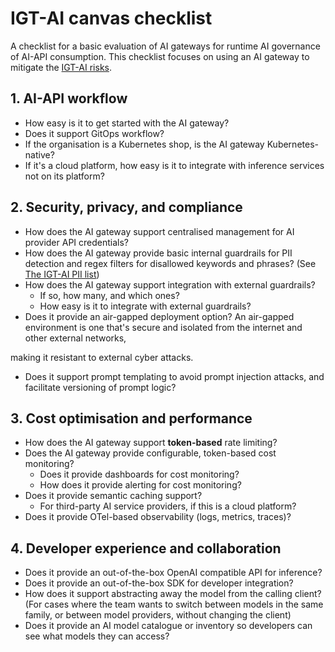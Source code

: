 # IGT-AI canvas checklist

A checklist for a basic evaluation of AI gateways for runtime AI governance of
AI-API consumption. This checklist focuses on using an AI gateway to mitigate
the [IGT-AI risks](risks.md).

## 1. AI-API workflow

- How easy is it to get started with the AI gateway?
- Does it support GitOps workflow?
- If the organisation is a Kubernetes shop, is the AI gateway
  Kubernetes-native?
- If it's a cloud platform, how easy is it to integrate
  with inference services not on its platform?

## 2. Security, privacy, and compliance

- How does the AI gateway support centralised management for AI provider
  API credentials?
- How does the AI gateway provide basic internal guardrails for PII detection
  and regex filters for disallowed keywords and phrases? (See
  [The IGT-AI PII list](pii.md))
- How does the AI gateway support integration with external guardrails?
  - If so, how many, and which ones?
  - How easy is it to integrate with external guardrails?
- Does it provide an air-gapped deployment option?
  An air-gapped environment is one that's secure and isolated from
  the internet and other external networks,
<!-- vale Vale.Spelling = NO -->
  making it resistant to external cyber attacks.
<!-- vale Vale.Spelling = YES -->
- Does it support prompt templating to avoid
  prompt injection attacks, and facilitate versioning of prompt logic?

## 3. Cost optimisation and performance

- How does the AI gateway support **token-based** rate limiting?
- Does the AI gateway provide configurable, token-based cost monitoring?
  - Does it provide dashboards for cost monitoring?
  - How does it provide alerting for cost monitoring?
- Does it provide semantic caching support?
  - For third-party AI service providers, if this is a cloud platform?
- Does it provide OTel-based observability (logs, metrics, traces)?

## 4. Developer experience and collaboration

- Does it provide an out-of-the-box OpenAI compatible API for inference?
- Does it provide an out-of-the-box SDK for developer integration?
- How does it support abstracting away the model from the calling client?
  (For cases where the team wants to switch between models in the same
  family, or between model providers, without changing the client)
- Does it provide an AI model catalogue or inventory so developers can see
  what models they can access?
